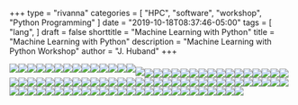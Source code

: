 +++
type = "rivanna"
categories = [
  "HPC",
  "software",
  "workshop",
  "Python Programming"
]
date = "2019-10-18T08:37:46-05:00"
tags = [
  "lang",
]
draft = false
shorttitle = "Machine Learning with Python"
title = "Machine Learning with Python"
description = "Machine Learning with Python Workshop"
author = "J. Huband"
+++





<img style="float: left;" src="/images/Images/Slide1.JPG"></img>



<img style="float: left;" src="/images/Images/Slide2.JPG"></img>



<img style="float: left;" src="/images/Images/Slide3.JPG"></img>



<img style="float: left;" src="/images/Images/Slide4.JPG"></img>



<img style="float: left;" src="/images/Images/Slide5.JPG"></img>



<img style="float: left;" src="/images/Images/Slide6.JPG"></img>



<img style="float: left;" src="/images/Images/Slide7.JPG"></img>



<img style="float: left;" src="/images/Images/Slide8.JPG"></img>



<img style="float: left;" src="/images/Images/Slide9.JPG"></img>



<img style="float: left;" src="/images/Images/Slide10.JPG"></img>



<img style="float: left;" src="/images/Images/Slide12.JPG"></img>



<img style="float: left;" src="/images/Images/Slide13.JPG"></img>



<img style="float: left;" src="/images/Images/Slide14.JPG"></img>



<img style="float: left;" src="/images/Images/Slide16.JPG"></img>


##### <img style="float: left;" src="/images/Images/Slide16.JPG"></img>



<img style="float: left;" src="/images/Images/Slide17.JPG"></img>



<img style="float: left;" src="/images/Images/Slide18.JPG"></img>



<img style="float: left;" src="/images/Images/Slide19.JPG"></img>



<img style="float: left;" src="/images/Images/Slide20.JPG"></img>



<img style="float: left;" src="/images/Images/Slide21.JPG"></img>



<img style="float: left;" src="/images/Images/Slide22.JPG"></img>



<img style="float: left;" src="/images/Images/Slide23.JPG"></img>



<img style="float: left;" src="/images/Images/Slide24.JPG"></img>



<img style="float: left;" src="/images/Images/Slide25.JPG"></img>



<img style="float: left;" src="/images/Images/Slide26.JPG"></img>



<img style="float: left;" src="/images/Images/Slide27.JPG"></img>



<img style="float: left;" src="/images/Images/Slide28.JPG"></img>



<img style="float: left;" src="/images/Images/Slide29.JPG"></img>



<img style="float: left;" src="/images/Images/Slide30.JPG"></img>



<img style="float: left;" src="/images/Images/Slide31.JPG"></img>



<img style="float: left;" src="/images/Images/Slide32.JPG"></img>



<img style="float: left;" src="/images/Images/Slide33.JPG"></img>



<img style="float: left;" src="/images/Images/Slide34.JPG"></img>



<img style="float: left;" src="/images/Images/Slide35.JPG"></img>



<img style="float: left;" src="/images/Images/Slide36.JPG"></img>



<img style="float: left;" src="/images/Images/Slide37.JPG"></img>



<img style="float: left;" src="/images/Images/Slide38.JPG"></img>



<img style="float: left;" src="/images/Images/Slide39.JPG"></img>



<img style="float: left;" src="/images/Images/Slide40.JPG"></img>



<img style="float: left;" src="/images/Images/Slide41.JPG"></img>



<img style="float: left;" src="/images/Images/Slide42.JPG"></img>



<img style="float: left;" src="/images/Images/Slide43.JPG"></img>



<img style="float: left;" src="/images/Images/Slide44.JPG"></img>



<img style="float: left;" src="/images/Images/Slide45.JPG"></img>



<img style="float: left;" src="/images/Images/Slide46.JPG"></img>



<img style="float: left;" src="/images/Images/Slide47.JPG"></img>



<img style="float: left;" src="/images/Images/Slide48.JPG"></img>



<img style="float: left;" src="/images/Images/Slide49.JPG"></img>



<img style="float: left;" src="/images/Images/Slide50.JPG"></img>



<img style="float: left;" src="/images/Images/Slide51.JPG"></img>



<img style="float: left;" src="/images/Images/Slide52.JPG"></img>



<img style="float: left;" src="/images/Images/Slide53.JPG"></img>



<img style="float: left;" src="/images/Images/Slide54.JPG"></img>



<img style="float: left;" src="/images/Images/Slide55.JPG"></img>



<img style="float: left;" src="/images/Images/Slide56.JPG"></img>



<img style="float: left;" src="/images/Images/Slide57.JPG"></img>



<img style="float: left;" src="/images/Images/Slide58.JPG"></img>



<img style="float: left;" src="/images/Images/Slide59.JPG"></img>



<img style="float: left;" src="/images/Images/Slide60.JPG"></img>



<img style="float: left;" src="/images/Images/Slide61.JPG"></img>



<img style="float: left;" src="/images/Images/Slide62.JPG"></img>



<img style="float: left;" src="/images/Images/Slide63.JPG"></img>



<img style="float: left;" src="/images/Images/Slide64.JPG"></img>



<img style="float: left;" src="/images/Images/Slide66.JPG"></img>



<img style="float: left;" src="/images/Images/Slide67.JPG"></img>



<img style="float: left;" src="/images/Images/Slide68.JPG"></img>



<img style="float: left;" src="/images/Images/Slide69.JPG"></img>



<img style="float: left;" src="/images/Images/Slide70.JPG"></img>



<img style="float: left;" src="/images/Images/Slide71.JPG"></img>



<img style="float: left;" src="/images/Images/Slide72.JPG"></img>



<img style="float: left;" src="/images/Images/Slide73.JPG"></img>



<img style="float: left;" src="/images/Images/Slide74.JPG"></img>



<img style="float: left;" src="/images/Images/Slide75.JPG"></img>



<img style="float: left;" src="/images/Images/Slide76.JPG"></img>



<img style="float: left;" src="/images/Images/Slide77.JPG"></img>



<img style="float: left;" src="/images/Images/Slide78.JPG"></img>



<img style="float: left;" src="/images/Images/Slide79.JPG"></img>



<img style="float: left;" src="/images/Images/Slide80.JPG"></img>



<img style="float: left;" src="/images/Images/Slide80.JPG"></img>



<img style="float: left;" src="/images/Images/Slide81.JPG"></img>



<img style="float: left;" src="/images/Images/Slide82.JPG"></img>



<img style="float: left;" src="/images/Images/Slide83.JPG"></img>



<img style="float: left;" src="/images/Images/Slide84.JPG"></img>



<img style="float: left;" src="/images/Images/Slide85.JPG"></img>



<img style="float: left;" src="/images/Images/Slide86.JPG"></img>



<img style="float: left;" src="/images/Images/Slide87.JPG"></img>



<img style="float: left;" src="/images/Images/Slide88.JPG"></img>



<img style="float: left;" src="/images/Images/Slide89.JPG"></img>

